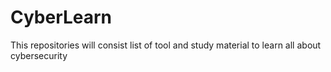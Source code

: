 # CyberLearn
This repositories will consist list of tool and study material to learn all about cybersecurity
